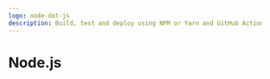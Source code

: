 ```yaml
---
logo: node-dot-js
description: Build, test and deploy using NPM or Yarn and GitHub Actions
---
```

# Node.js
